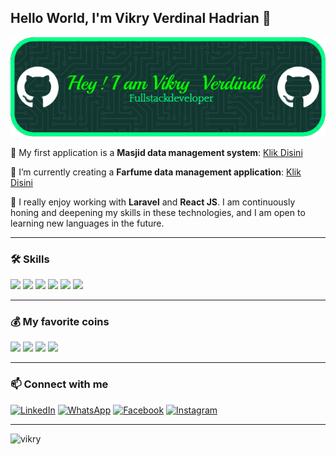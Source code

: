 ## Hello World, I'm Vikry Verdinal Hadrian 👋  
![vikryverdinal](img/gihup.png)

<!--
**vikry46/vikry46** is a ✨ _special_ ✨ repository because its `README.md` (this file) appears on your GitHub profile.

Here are some ideas to get you started:

- 🔭 I’m currently working on ...
- 🌱 I’m currently learning ...
- 👯 I’m looking to collaborate on ...
- 🤔 I’m looking for help with ...
- 💬 Ask me about ...
- 📫 How to reach me: ...
- 😄 Pronouns: ...
- ⚡ Fun fact: ...
-->

🌱 My first application is a **Masjid data management system**: [Klik Disini](masjid.md)  

🌱 I’m currently creating a **Farfume data management application**: [Klik Disini](Farfum.md)  

🌱 I really enjoy working with **Laravel** and **React JS**. I am continuously honing and deepening my skills in these technologies, and I am open to learning new languages in the future.

---

### 🛠️ Skills  
<img src="https://img.shields.io/badge/HTML5-E34F26?style=for-the-badge&logo=html5&logoColor=white" />  <img src="https://img.shields.io/badge/JavaScript-323330?style=for-the-badge&logo=javascript&logoColor=F7DF1E" />  <img src="https://img.shields.io/badge/CSS3-1572B6?style=for-the-badge&logo=css3&logoColor=white" />  <img src="https://img.shields.io/badge/PHP-777BB4?style=for-the-badge&logo=php&logoColor=white" />  <img src="https://img.shields.io/badge/Bootstrap-563D7C?style=for-the-badge&logo=bootstrap&logoColor=white" />  <img src="https://img.shields.io/badge/Laravel-FF2D20?style=for-the-badge&logo=laravel&logoColor=white" />

---

### 💰 My favorite coins  
<img src="https://img.shields.io/badge/Bitcoin-000000?style=for-the-badge&logo=bitcoin&logoColor=white" />  <img src="https://img.shields.io/badge/Binance-FCD535?style=for-the-badge&logo=binance&logoColor=000" />  <img src="https://img.shields.io/badge/Solana-000?style=for-the-badge&logo=Solana&logoColor=9945FF" />  <img src="https://img.shields.io/badge/Ethereum-3C3C3D?style=for-the-badge&logo=Ethereum&logoColor=white" />

---

### 📫 Connect with me  
[![LinkedIn](https://img.shields.io/badge/LinkedIn-0077B5?style=for-the-badge&logo=linkedin&logoColor=white)](https://www.linkedin.com/in/vikry-verdinal-03a718254/)  [![WhatsApp](https://img.shields.io/badge/WhatsApp-25D366?style=for-the-badge&logo=whatsapp&logoColor=white)](https://wa.me/6289677159866)  [![Facebook](https://img.shields.io/badge/Facebook-1877F2?style=for-the-badge&logo=facebook&logoColor=white)](https://web.facebook.com/lionel.vikry)  [![Instagram](https://img.shields.io/badge/Instagram-E4405F?style=for-the-badge&logo=instagram&logoColor=white)](https://instagram.com/____.vikryvrl.h/)

---

![vikry](https://media.giphy.com/media/PV7tMQ8izHPt9JxHAI/giphy.gif?cid=ecf05e475l6bu7zfy08uhjlsdqnyffwd5kfl9q440phxjefn&ep=v1_gifs_search&rid=giphy.gif&ct=g)
